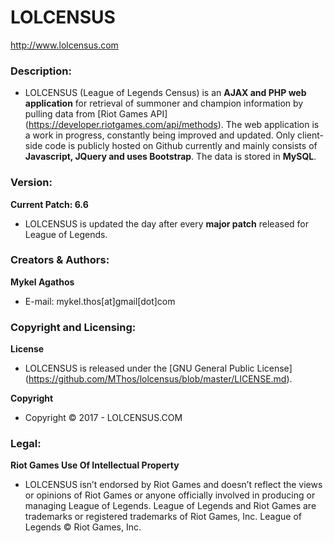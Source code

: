 # LOLCENSUS 
http://www.lolcensus.com 

### Description:
* LOLCENSUS (League of Legends Census) is an **AJAX and PHP web application** for retrieval of summoner and champion information by pulling data from [Riot Games API] (https://developer.riotgames.com/api/methods). The web application is a work in progress, constantly being improved and updated. Only client-side code is publicly hosted on Github currently and mainly consists of **Javascript, JQuery and uses Bootstrap**. The data is stored in **MySQL**.

### Version:
**Current Patch: 6.6** 
* LOLCENSUS is updated the day after every **major patch** released for League of Legends.


### Creators & Authors:
**Mykel Agathos**
* E-mail: mykel.thos[at]gmail[dot]com


### Copyright and Licensing:
**License**
* LOLCENSUS is released under the [GNU General Public License] (https://github.com/MThos/lolcensus/blob/master/LICENSE.md).

**Copyright**
* Copyright © 2017 - LOLCENSUS.COM

### Legal:
**Riot Games Use Of Intellectual Property**
* LOLCENSUS isn’t endorsed by Riot Games and doesn’t reflect the views or opinions of Riot Games or anyone officially involved in producing or managing League of Legends. League of Legends and Riot Games are trademarks or registered trademarks of Riot Games, Inc. League of Legends © Riot Games, Inc.
